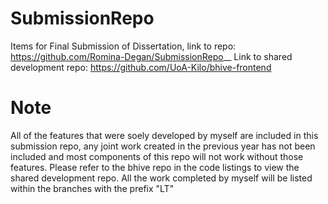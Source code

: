 # SubmissionRepo
Items for Final Submission of Dissertation, link to repo:
https://github.com/Romina-Degan/SubmissionRepo__
Link to shared development repo: https://github.com/UoA-Kilo/bhive-frontend

# Note
All of the features that were soely developed by myself are included in this submission repo, any joint work created in the previous year has not been included and most components of this repo will not work without those features. Please refer to the bhive repo in the code listings to view the shared development repo. All the work completed by myself will be listed within the branches with the prefix "LT"
